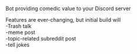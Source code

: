 Bot providing comedic value to your Discord server

Features are ever-changing, but initial build will<br />
-Trash talk<br />
-meme post<br />
-topic-related subreddit post<br />
-tell jokes<br />
